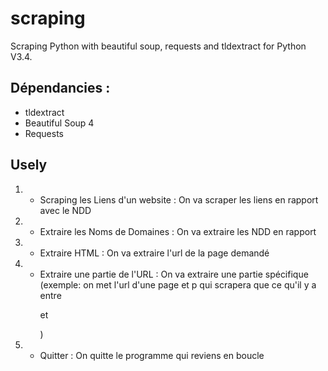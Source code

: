 # scraping
Scraping Python with beautiful soup, requests and tldextract for Python V3.4.

## Dépendancies :
<ul>
<li>tldextract</li>
<li>Beautiful Soup 4</li>
<li>Requests</li>
</ul>


## Usely
1. - Scraping les Liens d'un website : On va scraper les liens en rapport avec le NDD
2. - Extraire les Noms de Domaines : On va extraire les NDD en rapport
3. - Extraire HTML : On va extraire l'url de la page demandé
4. - Extraire une partie de l'URL : On va extraire une partie spécifique (exemple: on met l'url d'une page et p qui scrapera que ce qu'il y a entre <p> et </p>)
5. - Quitter : On quitte le programme qui reviens en boucle

